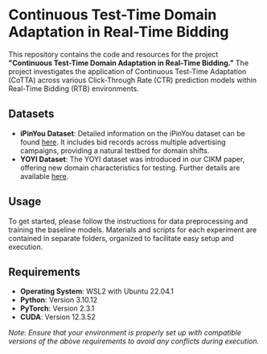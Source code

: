 # Continuous Test-Time Domain Adaptation in Real-Time Bidding

This repository contains the code and resources for the project **"Continuous Test-Time Domain Adaptation in Real-Time Bidding."** The project investigates the application of Continuous Test-Time Adaptation (CoTTA) across various Click-Through Rate (CTR) prediction models within Real-Time Bidding (RTB) environments.

## Datasets
- **iPinYou Dataset**: Detailed information on the iPinYou dataset can be found [here](https://github.com/wnzhang/make-ipinyou-data). It includes bid records across multiple advertising campaigns, providing a natural testbed for domain shifts.
- **YOYI Dataset**: The YOYI dataset was introduced in our CIKM paper, offering new domain characteristics for testing. Further details are available [here](http://apex.sjtu.edu.cn/datasets/7).

## Usage

To get started, please follow the instructions for data preprocessing and training the baseline models. Materials and scripts for each experiment are contained in separate folders, organized to facilitate easy setup and execution.

## Requirements
- **Operating System**: WSL2 with Ubuntu 22.04.1
- **Python**: Version 3.10.12
- **PyTorch**: Version 2.3.1
- **CUDA**: Version 12.3.52

*Note: Ensure that your environment is properly set up with compatible versions of the above requirements to avoid any conflicts during execution.*
